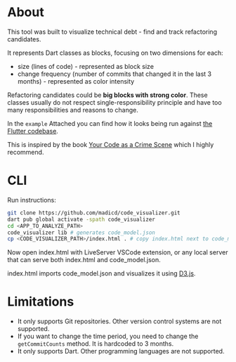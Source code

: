 # About

This tool was built to visualize technical debt - find and track refactoring candidates.

It represents Dart classes as blocks, focusing on two dimensions for each:
* size (lines of code) - represented as block size
* change frequency (number of commits that changed it in the last 3 months) - represented as color intensity

Refactoring candidates could be **big blocks with strong color**.
These classes usually do not respect single-responsibility principle and have too many responsibilities and reasons to change.

In the `example` Attached you can find how it looks being run against [the Flutter codebase](https://github.com/flutter/flutter/tree/master/packages/flutter/lib).

This is inspired by the book [Your Code as a Crime Scene](https://learning.oreilly.com/library/view/your-code-as/9798888650837/) which I highly recommend.

# CLI

Run instructions:

```bash
git clone https://github.com/madicd/code_visualizer.git
dart pub global activate -spath code_visualizer
cd <APP_TO_ANALYZE_PATH>
code_visualizer lib # generates code_model.json
cp <CODE_VISUALIZER_PATH>/index.html . # copy index.html next to code_model.json so you can visualize it
```

Now open index.html with LiveServer VSCode extension, or any local server that can serve both index.html and code_model.json.

index.html imports code_model.json and visualizes it using [D3.js](https://d3js.org/).

# Limitations

* It only supports Git repositories. Other version control systems are not supported.
* If you want to change the time period, you need to change the `getCommitCounts` method. It is hardcoded to 3 months.
* It only supports Dart. Other programming languages are not supported.